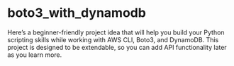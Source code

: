 # boto3_with_dynamodb
Here’s a beginner-friendly project idea that will help you build your Python scripting skills while working with AWS CLI, Boto3, and DynamoDB. This project is designed to be extendable, so you can add API functionality later as you learn more.
